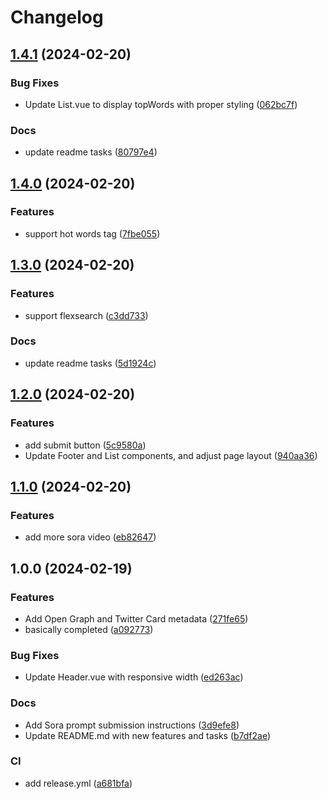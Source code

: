 # Changelog

## [1.4.1](https://github.com/Justin3go/usesora/compare/v1.4.0...v1.4.1) (2024-02-20)


### Bug Fixes

* Update List.vue to display topWords with proper styling ([062bc7f](https://github.com/Justin3go/usesora/commit/062bc7fd1ee749135f61536996209350fd5938eb))


### Docs

* update readme tasks ([80797e4](https://github.com/Justin3go/usesora/commit/80797e4ea1e6564a09ae131d3853c61467552da8))

## [1.4.0](https://github.com/Justin3go/usesora/compare/v1.3.0...v1.4.0) (2024-02-20)


### Features

* support hot words tag ([7fbe055](https://github.com/Justin3go/usesora/commit/7fbe05536f9c687f768aee8e46af3eb257c87b0e))

## [1.3.0](https://github.com/Justin3go/usesora/compare/v1.2.0...v1.3.0) (2024-02-20)


### Features

* support flexsearch ([c3dd733](https://github.com/Justin3go/usesora/commit/c3dd733006ffcdad4d82d78f48926698d1a594e2))


### Docs

* update readme tasks ([5d1924c](https://github.com/Justin3go/usesora/commit/5d1924c2d1bd2318d34f32b3b1d5c0f6383fbc8a))

## [1.2.0](https://github.com/Justin3go/usesora/compare/v1.1.0...v1.2.0) (2024-02-20)


### Features

* add submit button ([5c9580a](https://github.com/Justin3go/usesora/commit/5c9580a04fdd5de49abcf1deef4bab36ff8e64e6))
* Update Footer and List components, and adjust page layout ([940aa36](https://github.com/Justin3go/usesora/commit/940aa36f837c55122ed1e2f10837c46e8ed11630))

## [1.1.0](https://github.com/Justin3go/usesora/compare/v1.0.0...v1.1.0) (2024-02-20)


### Features

* add more sora video ([eb82647](https://github.com/Justin3go/usesora/commit/eb826470455fbab1da5c1a26054786edb461042e))

## 1.0.0 (2024-02-19)


### Features

* Add Open Graph and Twitter Card metadata ([271fe65](https://github.com/Justin3go/usesora/commit/271fe652ecb0fa91a506734127be8b1591add18c))
* basically completed ([a092773](https://github.com/Justin3go/usesora/commit/a0927736b340209f3ec6328f802d463f230d5db6))


### Bug Fixes

* Update Header.vue with responsive width ([ed263ac](https://github.com/Justin3go/usesora/commit/ed263ac5f4cbd92ee454023a8469f2ce76db64da))


### Docs

* Add Sora prompt submission instructions ([3d9efe8](https://github.com/Justin3go/usesora/commit/3d9efe87d629d7ffd1602b6e7474264ac70e560c))
* Update README.md with new features and tasks ([b7df2ae](https://github.com/Justin3go/usesora/commit/b7df2ae623a9b73050df1fd1b2957ed5d972481c))


### CI

* add release.yml ([a681bfa](https://github.com/Justin3go/usesora/commit/a681bfa4e066aa68ad718559aba9a71b25ab2fbe))
